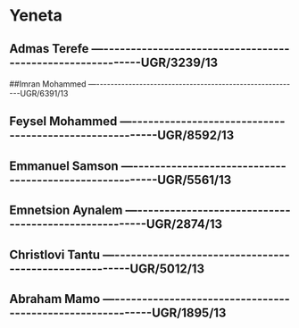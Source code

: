 # Yeneta

## Admas Terefe —----------------------------------------------------------UGR/3239/13
##Imran Mohammed —---------------------------------------------------------UGR/6391/13
## Feysel Mohammed —-------------------------------------------------------UGR/8592/13
## Emmanuel Samson —-------------------------------------------------------UGR/5561/13
## Emnetsion Aynalem —-----------------------------------------------------UGR/2874/13
## Christlovi Tantu —------------------------------------------------------UGR/5012/13
## Abraham Mamo —----------------------------------------------------------UGR/1895/13
